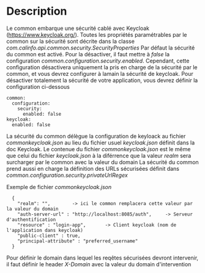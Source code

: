 # Description

Le common embarque une sécurité cablé avec Keycloak (https://www.keycloak.org/).
Toutes les propriétés paramétrables par le common sur la sécurité sont décrite dans la classe *com.calinfo.api.common.security.SecurityProperties*
Par défaut la sécurité du common est activé. Pour la désactiver, il faut mettre à *false* la configuration *common.configuration.security.enabled*.
Cependant, cette configuration désactivera uniquement la pris en charge de la sécurité par le common, et vous devrez configurer à lamain la sécurité de keycloak.
Pour désactiver totalement la sécurité de votre application, vous devrez définir la configuration ci-dessous
```
common:
  configuration:
    security:
      enabled: false
keycloak:
  enabled: false
```


La sécurité du common délègue la configuration de keyloack au fichier *commonkeycloak.json* au lieu du fichier usuel *keycloak.json* définit dans la doc Keycloak.
Le contenue du fichier *commonkeycloak.json* est le même que celui du fichier *keycloak.json* à la diférrence que la valeur *realm* sera surcharger par le common avec la valeur du domain
La sécurité du common prend aussi en charge la définition des URLs sécurisées définit dans *common.configuration.security.privateUrlRegex*

Exemple de fichier *commonkeycloak.json*
```
  {
    "realm": "",        -> ici le common remplacera cette valeur par la valeur du domain
    "auth-server-url" : "http://localhost:8085/auth",     -> Serveur d'authentification
    "resource" : "login-app",       -> Client keycloak (nom de l'application dans keycloak)
    "public-client" : true,
    "principal-attribute" : "preferred_username"
  }
```

Pour définir le domain dans lequel les reqêtes sécurisées devront intervenir, il faut définir le header *X-Domain* avec la valeur du domain d'intervention

